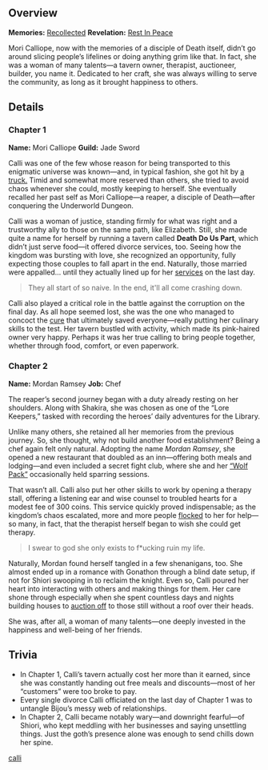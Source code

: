 <!-- title: Mori Calliope -->
<!-- quote: Until death do you part. -->
<!-- chapters: -1 -->
<!-- images: (Calli's Chapter 1 Profile), (Calli aura farming), (Recollection - Mori Calliope), (Calli's Chapter 2 Profile), (Calli during Chapter 2's Ending) -->
<!-- model: false -->

## Overview

**Memories:** [Recollected](https://youtu.be/j8I3gqJV1NU)
**Revelation:** [Rest In Peace](#entry:rest-in-peace-entry)

Mori Calliope, now with the memories of a disciple of Death itself, didn’t go around slicing people’s lifelines or doing anything grim like that. In fact, she was a woman of many talents—a tavern owner, therapist, auctioneer, builder, you name it. Dedicated to her craft, she was always willing to serve the community, as long as it brought happiness to others.

## Details

### Chapter 1

**Name:** Mori Calliope
**Guild:** Jade Sword

Calli was one of the few whose reason for being transported to this enigmatic universe was known—and, in typical fashion, she got hit by [a truck.](https://www.youtube.com/live/xE3JQ1R2DdU?t=331) Timid and somewhat more reserved than others, she tried to avoid chaos whenever she could, mostly keeping to herself. She eventually recalled her past self as Mori Calliope—a reaper, a disciple of Death—after conquering the Underworld Dungeon.

Calli was a woman of justice, standing firmly for what was right and a trustworthy ally to those on the same path, like Elizabeth. Still, she made quite a name for herself by running a tavern called **Death Do Us Part**, which didn’t just serve food—it offered divorce services, too. Seeing how the kingdom was bursting with love, she recognized an opportunity, fully expecting those couples to fall apart in the end. Naturally, those married were appalled… until they actually lined up for her [services](https://www.youtube.com/live/evcruocvE3g?feature=shared&t=11280) on the last day.

> They all start of so naive. In the end, it'll all come crashing down.

Calli also played a critical role in the battle against the corruption on the final day. As all hope seemed lost, she was the one who managed to concoct the [cure](https://www.youtube.com/live/evcruocvE3g?t=8835) that ultimately saved everyone—really putting her culinary skills to the test. Her tavern bustled with activity, which made its pink-haired owner very happy. Perhaps it was her true calling to bring people together, whether through food, comfort, or even paperwork.

### Chapter 2

**Name:** Mordan Ramsey
**Job:** Chef

The reaper’s second journey began with a duty already resting on her shoulders. Along with Shakira, she was chosen as one of the “Lore Keepers,” tasked with recording the heroes’ daily adventures for the Library.

Unlike many others, she retained all her memories from the previous journey. So, she thought, why not build another food establishment? Being a chef again felt only natural. Adopting the name _Mordan Ramsey_, she opened a new restaurant that doubled as an inn—offering both meals and lodging—and even included a secret fight club, where she and her [“Wolf Pack”](https://www.youtube.com/live/uX0rZYSrb4Q?si=ygzF1V3H5aVxDjwl&t=6658) occasionally held sparring sessions.

That wasn’t all. Calli also put her other skills to work by opening a therapy stall, offering a listening ear and wise counsel to troubled hearts for a modest fee of 300 coins. This service quickly proved indispensable; as the kingdom’s chaos escalated, more and more people [flocked](https://www.youtube.com/live/ABO6qUKDBG0?si=zw4PRzXBRiyCgpjw&t=14246) to her for help—so many, in fact, that the therapist herself began to wish she could get therapy.

> I swear to god she only exists to f\*ucking ruin my life.

Naturally, Mordan found herself tangled in a few shenanigans, too. She almost ended up in a romance with Gonathon through a blind date setup, if not for Shiori swooping in to reclaim the knight. Even so, Calli poured her heart into interacting with others and making things for them. Her care shone through especially when she spent countless days and nights building houses to [auction off](https://www.youtube.com/live/Ch4qLZhARtY?t=5528) to those still without a roof over their heads.

She was, after all, a woman of many talents—one deeply invested in the happiness and well-being of her friends.

## Trivia

- In Chapter 1, Calli’s tavern actually cost her more than it earned, since she was constantly handing out free meals and discounts—most of her “customers” were too broke to pay.
- Every single divorce Calli officiated on the last day of Chapter 1 was to untangle Bijou’s messy web of relationships.
- In Chapter 2, Calli became notably wary—and downright fearful—of Shiori, who kept meddling with her businesses and saying unsettling things. Just the goth’s presence alone was enough to send chills down her spine.

[calli](#easter:easter-calli)
